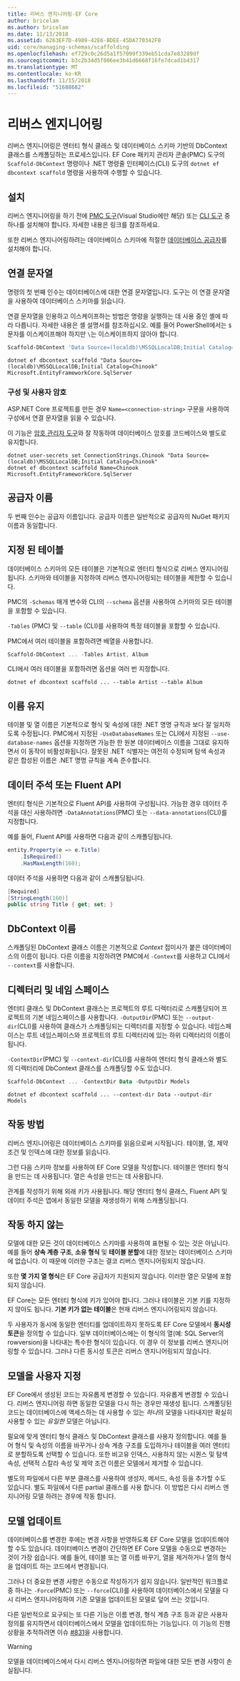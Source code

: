 ```yaml
---
title: 리버스 엔지니어링-EF Core
author: bricelam
ms.author: bricelam
ms.date: 11/13/2018
ms.assetid: 6263EF7D-4989-42E6-BDEE-45DA770342FB
uid: core/managing-schemas/scaffolding
ms.openlocfilehash: ef729c0c26d5a1f57099f339eb51cda7e83289df
ms.sourcegitcommit: b3c2b34d5f006ee3b41d6668f16fe7dcad1b4317
ms.translationtype: MT
ms.contentlocale: ko-KR
ms.lasthandoff: 11/15/2018
ms.locfileid: "51688682"
---
```

# <a name="reverse-engineering"></a>리버스 엔지니어링

리버스 엔지니어링은 엔터티 형식 클래스 및 데이터베이스 스키마 기반의 DbContext 클래스를 스캐폴딩하는 프로세스입니다. EF Core 패키지 관리자 콘솔(PMC) 도구의 `Scaffold-DbContext` 명령이나 .NET 명령줄 인터페이스(CLI) 도구의 `dotnet ef dbcontext scaffold` 명령을 사용하여 수행할 수 있습니다.

## <a name="installing"></a>설치

리버스 엔지니어링을 하기 전에 [PMC 도구](xref:core/miscellaneous/cli/powershell)(Visual Studio에만 해당) 또는 [CLI 도구](xref:core/miscellaneous/cli/dotnet) 중 하나를 설치해야 합니다. 자세한 내용은 링크를 참조하세요.

또한 리버스 엔지니어링하려는 데이터베이스 스키마에 적절한 [데이터베이스 공급자](xref:core/providers/index)를 설치해야 합니다.

## <a name="connection-string"></a>연결 문자열

명령의 첫 번째 인수는 데이터베이스에 대한 연결 문자열입니다. 도구는 이 연결 문자열을 사용하여 데이터베이스 스키마를 읽습니다.

연결 문자열을 인용하고 이스케이프하는 방법은 명령을 실행하는 데 사용 중인 셸에 따라 다릅니다. 자세한 내용은 셸 설명서를 참조하십시오. 예를 들어 PowerShell에서는 `$` 문자를 이스케이프해야 하지만 `\`는 이스케이프하지 않아야 합니다.

``` powershell
Scaffold-DbContext 'Data Source=(localdb)\MSSQLLocalDB;Initial Catalog=Chinook' Microsoft.EntityFrameworkCore.SqlServer
```

``` Console
dotnet ef dbcontext scaffold "Data Source=(localdb)\MSSQLLocalDB;Initial Catalog=Chinook" Microsoft.EntityFrameworkCore.SqlServer
```

### <a name="configuration-and-user-secrets"></a>구성 및 사용자 암호

ASP.NET Core 프로젝트를 만든 경우 `Name=<connection-string>` 구문을 사용하여 구성에서 연결 문자열을 읽을 수 있습니다.

이 기능은 [암호 관리자 도구](https://docs.microsoft.com/aspnet/core/security/app-secrets#secret-manager)와 잘 작동하여 데이터베이스 암호를 코드베이스와 별도로 유지합니다.

``` Console
dotnet user-secrets set ConnectionStrings.Chinook "Data Source=(localdb)\MSSQLLocalDB;Initial Catalog=Chinook"
dotnet ef dbcontext scaffold Name=Chinook Microsoft.EntityFrameworkCore.SqlServer
```

## <a name="provider-name"></a>공급자 이름

두 번째 인수는 공급자 이름입니다. 공급자 이름은 일반적으로 공급자의 NuGet 패키지 이름과 동일합니다.

## <a name="specifying-tables"></a>지정 된 테이블

데이터베이스 스키마의 모든 테이블은 기본적으로 엔터티 형식으로 리버스 엔지니어링됩니다. 스키마와 테이블을 지정하여 리버스 엔지니어링되는 테이블을 제한할 수 있습니다.

PMC의 `-Schemas` 매개 변수와 CLI의 `--schema` 옵션을 사용하여 스키마의 모든 테이블을 포함할 수 있습니다.

`-Tables` (PMC) 및 `--table` (CLI)를 사용하여 특정 테이블을 포함할 수 있습니다.

PMC에서 여러 테이블을 포함하려면 배열을 사용합니다.

``` powershell
Scaffold-DbContext ... -Tables Artist, Album
```

CLI에서 여러 테이블을 포함하려면 옵션을 여러 번 지정합니다.

``` Console
dotnet ef dbcontext scaffold ... --table Artist --table Album
```

## <a name="preserving-names"></a>이름 유지

테이블 및 열 이름은 기본적으로 형식 및 속성에 대한 .NET 명명 규칙과 보다 잘 일치하도록 수정됩니다. PMC에서 지정된 `-UseDatabaseNames` 또는 CLI에서 지정된 `--use-database-names` 옵션을 지정하면 가능한 한 원본 데이터베이스 이름을 그대로 유지하면서 이 동작이 비활성화됩니다. 잘못된 .NET 식별자는 여전히 수정되며 탐색 속성과 같은 합성된 이름은 .NET 명명 규칙을 계속 준수합니다.

## <a name="fluent-api-or-data-annotations"></a>데이터 주석 또는 Fluent API

엔터티 형식은 기본적으로 Fluent API를 사용하여 구성됩니다. 가능한 경우 데이터 주석을 대신 사용하려면 `-DataAnnotations`(PMC) 또는 `--data-annotations`(CLI)를 지정합니다.

예를 들어, Fluent API를 사용하면 다음과 같이 스캐폴딩됩니다.

``` csharp
entity.Property(e => e.Title)
    .IsRequired()
    .HasMaxLength(160);
```

데이터 주석을 사용하면 다음과 같이 스캐폴딩됩니다.

``` csharp
[Required]
[StringLength(160)]
public string Title { get; set; }
```

## <a name="dbcontext-name"></a>DbContext 이름

스캐폴딩된 DbContext 클래스 이름은 기본적으로 *Context* 접미사가 붙은 데이터베이스의 이름이 됩니다. 다른 이름을 지정하려면 PMC에서 `-Context`를 사용하고 CLI에서 `--context`를 사용합니다.

## <a name="directories-and-namespaces"></a>디렉터리 및 네임 스페이스

엔터티 클래스 및 DbContext 클래스는 프로젝트의 루트 디렉터리로 스캐폴딩되어 프로젝트의 기본 네임스페이스를 사용합니다. `-OutputDir`(PMC) 또는 `--output-dir`(CLI)를 사용하여 클래스가 스캐폴딩되는 디렉터리를 지정할 수 있습니다. 네임스페이스는 루트 네임스페이스와 프로젝트의 루트 디렉터리에 있는 하위 디렉터리의 이름이 됩니다.

`-ContextDir`(PMC) 및 `--context-dir`(CLI)를 사용하여 엔터티 형식 클래스와 별도의 디렉터리에 DbContext 클래스를 스캐폴딩할 수도 있습니다.

``` powershell
Scaffold-DbContext ... -ContextDir Data -OutputDir Models
```

``` Console
dotnet ef dbcontext scaffold ... --context-dir Data --output-dir Models
```

## <a name="how-it-works"></a>작동 방법

리버스 엔지니어링은 데이터베이스 스키마를 읽음으로써 시작됩니다. 테이블, 열, 제약 조건 및 인덱스에 대한 정보를 읽습니다.

그런 다음 스키마 정보를 사용하여 EF Core 모델을 작성합니다. 테이블은 엔터티 형식을 만드는 데 사용됩니다. 열은 속성을 만드는 데 사용됩니다.

관계를 작성하기 위해 외래 키가 사용됩니다. 해당 엔터티 형식 클래스, Fluent API 및 데이터 주석은 앱에서 동일한 모델을 재생성하기 위해 스캐폴딩됩니다.

## <a name="what-doesnt-work"></a>작동 하지 않는

모델에 대한 모든 것이 데이터베이스 스키마를 사용하여 표현될 수 있는 것은 아닙니다. 예를 들어 **상속 계층 구조**, **소유 형식** 및 **테이블 분할**에 대한 정보는 데이터베이스 스키마에 없습니다. 이 때문에 이러한 구조는 결코 리버스 엔지니어링되지 않습니다.

또한 **몇 가지 열 형식**은 EF Core 공급자가 지원되지 않습니다. 이러한 열은 모델에 포함되지 않습니다.

EF Core는 모든 엔터티 형식에 키가 있어야 합니다. 그러나 테이블은 기본 키를 지정하지 않아도 됩니다. **기본 키가 없는 테이블**은 현재 리버스 엔지니어링되지 않습니다.

두 사용자가 동시에 동일한 엔터티를 업데이트하지 못하도록 EF Core 모델에서 **동시성 토큰**을 정의할 수 있습니다.  일부 데이터베이스에는 이 형식의 열(예: SQL Server의 rowversion)을 나타내는 특수한 형식이 있습니다. 이 경우 이 정보를 리버스 엔지니어링할 수 있습니다. 그러나 다른 동시성 토큰은 리버스 엔지니어링되지 않습니다.

## <a name="customizing-the-model"></a>모델을 사용자 지정

EF Core에서 생성된 코드는 자유롭게 변경할 수 있습니다. 자유롭게 변경할 수 있습니다. 리버스 엔지니어링 하면 동일한 모델을 다시 하는 경우만 재생성 됩니다. 스캐폴딩된 코드는 데이터베이스에 액세스하는 데 사용할 수 있는 *하나*의 모델을 나타내지만 확실히 사용할 수 있는 *유일한* 모델은 아닙니다.

필요에 맞게 엔터티 형식 클래스 및 DbContext 클래스를 사용자 정의합니다. 예를 들어 형식 및 속성의 이름을 바꾸거나 상속 계층 구조를 도입하거나 테이블을 여러 엔터티로 분할하도록 선택할 수 있습니다. 또한 비고유 인덱스, 사용하지 않는 시퀀스 및 탐색 속성, 선택적 스칼라 속성 및 제약 조건 이름은 모델에서 제거할 수 있습니다.

별도의 파일에서 다른 부분 클래스를 사용하여 생성자, 메서드, 속성 등을 추가할 수도 있습니다.  별도 파일에서 다른 partial 클래스를 사용 합니다. 이 방법은 다시 리버스 엔지니어링 모델 하려는 경우에 작동 합니다.

## <a name="updating-the-model"></a>모델 업데이트

데이터베이스를 변경한 후에는 변경 사항을 반영하도록 EF Core 모델을 업데이트해야 할 수도 있습니다. 데이터베이스 변경이 간단하면 EF Core 모델을 수동으로 변경하는 것이 가장 쉽습니다. 예를 들어, 테이블 또는 열 이름 바꾸기, 열을 제거하거나 열의 형식을 업데이트 하는 코드에서 변경됩니다.

그러나 더 중요한 변경 사항은 수동으로 작성하기가 쉽지 않습니다. 일반적인 워크플로 중 하나는 `-Force`(PMC) 또는 `--force`(CLI)를 사용하여 데이터베이스에서 모델을 다시 리버스 엔지니어링하여 기존 모델을 업데이트된 모델로 덮어 쓰는 것입니다.

다른 일반적으로 요구되는 또 다른 기능은 이름 변경, 형식 계층 구조 등과 같은 사용자 정의를 유지하면서 데이터베이스에서 모델을 업데이트하는 기능입니다. 이 기능의 진행 상황을 추적하려면 이슈 [#831](https://github.com/aspnet/EntityFrameworkCore/issues/831)을 사용합니다.

> [!WARNING]
> 모델을 데이터베이스에서 다시 리버스 엔지니어링하면 파일에 대한 모든 변경 사항이 손실됩니다.
